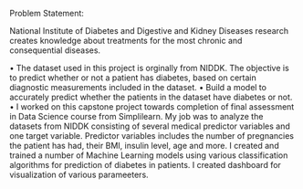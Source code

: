 Problem Statement:

National Institute of Diabetes and Digestive and Kidney Diseases 
research creates knowledge about treatments for the most chronic
and consequential diseases.

•	The dataset used in this project is orginally from NIDDK. The objective is to predict whether or not a patient has diabetes, based on certain diagnostic measurements included in the dataset.
•	Build a model to accurately predict whether the patients in the dataset have diabetes or not.
•	I worked on this capstone project towards completion of final assessment in Data Science course from Simplilearn. My job was to analyze the datasets from NIDDK consisting of several medical predictor variables and one target variable. Predictor variables includes the number of pregnancies the patient has had, their BMI, insulin level, age and more. I created and trained a number of Machine Learning models using various classification algorithms for prediction of diabetes in patients. I created dashboard for visualization of various parameeters.
